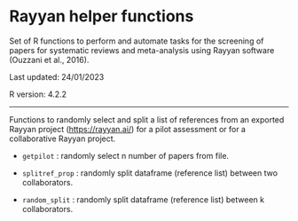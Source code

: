 # Rayyan helper functions

Set of R functions to perform and automate tasks for the screening of papers for systematic reviews and meta-analysis using Rayyan software (Ouzzani et al., 2016).

Last updated: 24/01/2023

R version: 4.2.2

------------------------------------------------------------------------

Functions to randomly select and split a list of references from an exported Rayyan project (<https://rayyan.ai/>) for a pilot assessment or for a collaborative Rayyan project.

-   `getpilot` : randomly select n number of papers from file.

-   `splitref_prop` : randomly split dataframe (reference list) between two collaborators.

-   `random_split` : randomly split dataframe (reference list) between k collaborators.



